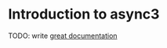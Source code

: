 # Introduction to async3

TODO: write [great documentation](http://jacobian.org/writing/what-to-write/)
